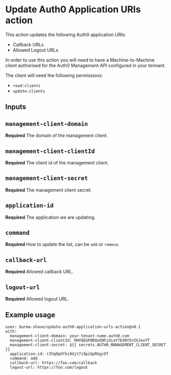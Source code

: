 # Update Auth0 Application URIs action

This action updates the following Auth0 application URIs:
* Callback URLs
* Allowed Logout URLs

In order to use this action you will need to have a Machine-to-Machine
client authorised for the Auth0 Management API configured in your tennant.

The client will need the following permissions:
* `read:clients`
* `update:clients`

## Inputs

## `management-client-domain`

**Required** The domain of the management client.

## `management-client-clientId`

**Required** The client id of the management client.

## `management-client-secret`

**Required** The management client secret.

## `application-id`

**Required** The application we are updating.

## `command`

**Required** How to update the list, can be `add` or `remove`.

## `callback-url`

**Required** Allowed callback URL.

## `logout-url`

**Required** Allowed logout URL.

## Example usage

    uses: burma-shave/update-auth0-application-urls-action@v0.1 
    with:
      management-client-domain: your-tenant-name.auth0.com
      management-client-clientId: RHYQEGP0DQxQ9hjdiaY7EX0Y5nIGJexYT
      management-client-secret: ${{ secrets.AUTH0_MANAGEMENT_CLIENT_SECRET }} 
      application-id: rZVq9pOfki9djt7i9piGpRGgcOf
      command: add
      callback-url: https://foo.com/callback
      logout-url: https://foo.com/logout
